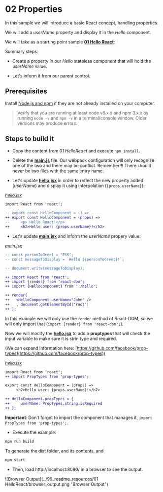 # 02 Properties

In this sample we will introduce a basic React concept, handling properties.

We will add a _userName_ property and display it in the _Hello_ component.

We will take as a starting point sample __[01 Hello React](../01%20HelloReact/)__:

Summary steps:

- Create a property in our _Hello_ stateless component that will hold the _userName_ value.

- Let's inform it from our parent control.

## Prerequisites

Install [Node.js and npm](https://nodejs.org/en/) if they are not already installed on your computer.

> Verify that you are running at least node v6.x.x and npm 3.x.x by running `node -v` and `npm -v` in a terminal/console window. Older versions may produce errors.

## Steps to build it

- Copy the content from _01 HelloReact_ and execute `npm install`.

- Delete the __[main.js](./src/main.js)__ file. Our webpack configuration will only recognize one of the two and there may be conflict. Remember!!! There should never be two files with the same entry name. 

- Let's update __[hello.jsx](./src/hello.jsx)__ in order to reflect the new property added (_userName_) and display it using interpolation (`{props.userName}`):

_[hello.jsx](./src/hello.jsx)_
```diff
import React from 'react';

-- export const HelloComponent = () =>
++ export const HelloComponent = (props) =>
--     <p> Hello React!</p>
++     <h2>Hello user: {props.userName}!</h2>
```

- Let's update __[main.jsx](./src/main.jsx)__ and inform the _userName_ propery value:

_[main.jsx](./src/main.jsx)_
 ```diff
-- const personToGreet = "ES6";
-- const messageToDisplay = `Hello ${personToGreet}!`;

-- document.write(messageToDisplay);

++ import React from 'react';
++ import {render} from 'react-dom';
++ import {HelloComponent} from './hello';

++ render(
++   <HelloComponent userName="John" />
++   , document.getElementById('root')
++ );
```

In this example we will only use the `render` method of React-DOM, so we will only import that (` import {render} from 'react-dom'; `).

Now we will modify the __[hello.jsx](./src/hello.jsx)__ to add a **proptypes** that will check the input variable to make sure it is strin type and required.

(We can expand information here: [https://github.com/facebook/prop-types](https://github.com/facebook/prop-types))

_[hello.jsx](./src/hello.jsx)_
```diff
import React from 'react';
++ import PropTypes from 'prop-types';

export const HelloComponent = (props) =>
     <h2>Hello user: {props.userName}!</h2>

++ HelloComponent.propTypes = {
++     userName: PropTypes.string.isRequired
++ };
```

**Important**: Don't forget to import the component that manages it, `import PropTypes from 'prop-types';`.

- Execute the example:

 ```bash
 npm run build
 ```

To generate the dist folder, and its contents, and

 ```bash
 npm start
 ```

- Then, load http://localhost:8080/ in a browser to see the output.

 ![Browser Output](../99_readme_resources/01 HelloReact/browser_output.png "Browser Output")